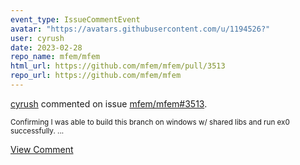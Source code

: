 ```yaml
---
event_type: IssueCommentEvent
avatar: "https://avatars.githubusercontent.com/u/1194526?"
user: cyrush
date: 2023-02-28
repo_name: mfem/mfem
html_url: https://github.com/mfem/mfem/pull/3513
repo_url: https://github.com/mfem/mfem
---
```


<a href='https://github.com/cyrush' target='_blank'>cyrush</a> commented on issue <a href='https://github.com/mfem/mfem/pull/3513' target='_blank'>mfem/mfem#3513</a>.

<small>Confirming I was able to build this branch on windows w/ shared libs and run ex0 successfully....</small>

<a href='https://github.com/mfem/mfem/pull/3513' target='_blank'>View Comment</a>